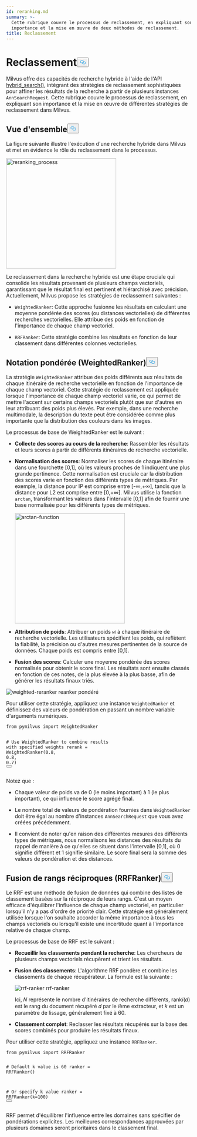 ```yaml
---
id: reranking.md
summary: >-
  Cette rubrique couvre le processus de reclassement, en expliquant son
  importance et la mise en œuvre de deux méthodes de reclassement.
title: Reclassement
---
```

<h1 id="Reranking" class="common-anchor-header">Reclassement<button data-href="#Reranking" class="anchor-icon" translate="no">
      <svg translate="no"
        aria-hidden="true"
        focusable="false"
        height="20"
        version="1.1"
        viewBox="0 0 16 16"
        width="16"
      >
        <path
          fill="#0092E4"
          fill-rule="evenodd"
          d="M4 9h1v1H4c-1.5 0-3-1.69-3-3.5S2.55 3 4 3h4c1.45 0 3 1.69 3 3.5 0 1.41-.91 2.72-2 3.25V8.59c.58-.45 1-1.27 1-2.09C10 5.22 8.98 4 8 4H4c-.98 0-2 1.22-2 2.5S3 9 4 9zm9-3h-1v1h1c1 0 2 1.22 2 2.5S13.98 12 13 12H9c-.98 0-2-1.22-2-2.5 0-.83.42-1.64 1-2.09V6.25c-1.09.53-2 1.84-2 3.25C6 11.31 7.55 13 9 13h4c1.45 0 3-1.69 3-3.5S14.5 6 13 6z"
        ></path>
      </svg>
    </button></h1><p>Milvus offre des capacités de recherche hybride à l'aide de l'API <a href="https://milvus.io/api-reference/pymilvus/v2.4.x/ORM/Collection/hybrid_search.md">hybrid_search()</a>, intégrant des stratégies de reclassement sophistiquées pour affiner les résultats de la recherche à partir de plusieurs instances <code translate="no">AnnSearchRequest</code>. Cette rubrique couvre le processus de reclassement, en expliquant son importance et la mise en œuvre de différentes stratégies de reclassement dans Milvus.</p>
<h2 id="Overview" class="common-anchor-header">Vue d'ensemble<button data-href="#Overview" class="anchor-icon" translate="no">
      <svg translate="no"
        aria-hidden="true"
        focusable="false"
        height="20"
        version="1.1"
        viewBox="0 0 16 16"
        width="16"
      >
        <path
          fill="#0092E4"
          fill-rule="evenodd"
          d="M4 9h1v1H4c-1.5 0-3-1.69-3-3.5S2.55 3 4 3h4c1.45 0 3 1.69 3 3.5 0 1.41-.91 2.72-2 3.25V8.59c.58-.45 1-1.27 1-2.09C10 5.22 8.98 4 8 4H4c-.98 0-2 1.22-2 2.5S3 9 4 9zm9-3h-1v1h1c1 0 2 1.22 2 2.5S13.98 12 13 12H9c-.98 0-2-1.22-2-2.5 0-.83.42-1.64 1-2.09V6.25c-1.09.53-2 1.84-2 3.25C6 11.31 7.55 13 9 13h4c1.45 0 3-1.69 3-3.5S14.5 6 13 6z"
        ></path>
      </svg>
    </button></h2><p>La figure suivante illustre l'exécution d'une recherche hybride dans Milvus et met en évidence le rôle du reclassement dans le processus.</p>
<p><img translate="no" src="/docs/v2.5.x/assets/multi-vector-rerank.png" alt="reranking_process" width="300"/></p>
<p>Le reclassement dans la recherche hybride est une étape cruciale qui consolide les résultats provenant de plusieurs champs vectoriels, garantissant que le résultat final est pertinent et hiérarchisé avec précision. Actuellement, Milvus propose les stratégies de reclassement suivantes :</p>
<ul>
<li><p><code translate="no">WeightedRanker</code>: Cette approche fusionne les résultats en calculant une moyenne pondérée des scores (ou distances vectorielles) de différentes recherches vectorielles. Elle attribue des poids en fonction de l'importance de chaque champ vectoriel.</p></li>
<li><p><code translate="no">RRFRanker</code>: Cette stratégie combine les résultats en fonction de leur classement dans différentes colonnes vectorielles.</p></li>
</ul>
<h2 id="Weighted-Scoring-WeightedRanker" class="common-anchor-header">Notation pondérée (WeightedRanker)<button data-href="#Weighted-Scoring-WeightedRanker" class="anchor-icon" translate="no">
      <svg translate="no"
        aria-hidden="true"
        focusable="false"
        height="20"
        version="1.1"
        viewBox="0 0 16 16"
        width="16"
      >
        <path
          fill="#0092E4"
          fill-rule="evenodd"
          d="M4 9h1v1H4c-1.5 0-3-1.69-3-3.5S2.55 3 4 3h4c1.45 0 3 1.69 3 3.5 0 1.41-.91 2.72-2 3.25V8.59c.58-.45 1-1.27 1-2.09C10 5.22 8.98 4 8 4H4c-.98 0-2 1.22-2 2.5S3 9 4 9zm9-3h-1v1h1c1 0 2 1.22 2 2.5S13.98 12 13 12H9c-.98 0-2-1.22-2-2.5 0-.83.42-1.64 1-2.09V6.25c-1.09.53-2 1.84-2 3.25C6 11.31 7.55 13 9 13h4c1.45 0 3-1.69 3-3.5S14.5 6 13 6z"
        ></path>
      </svg>
    </button></h2><p>La stratégie <code translate="no">WeightedRanker</code> attribue des poids différents aux résultats de chaque itinéraire de recherche vectorielle en fonction de l'importance de chaque champ vectoriel. Cette stratégie de reclassement est appliquée lorsque l'importance de chaque champ vectoriel varie, ce qui permet de mettre l'accent sur certains champs vectoriels plutôt que sur d'autres en leur attribuant des poids plus élevés. Par exemple, dans une recherche multimodale, la description du texte peut être considérée comme plus importante que la distribution des couleurs dans les images.</p>
<p>Le processus de base de WeightedRanker est le suivant :</p>
<ul>
<li><p><strong>Collecte des scores au cours de la recherche</strong>: Rassembler les résultats et leurs scores à partir de différents itinéraires de recherche vectorielle.</p></li>
<li><p><strong>Normalisation des scores</strong>: Normaliser les scores de chaque itinéraire dans une fourchette [0,1], où les valeurs proches de 1 indiquent une plus grande pertinence. Cette normalisation est cruciale car la distribution des scores varie en fonction des différents types de métriques. Par exemple, la distance pour IP est comprise entre [-∞,+∞], tandis que la distance pour L2 est comprise entre [0,+∞]. Milvus utilise la fonction <code translate="no">arctan</code>, transformant les valeurs dans l'intervalle [0,1] afin de fournir une base normalisée pour les différents types de métriques.</p>
<p><img translate="no" src="/docs/v2.5.x/assets/arctan.png" alt="arctan-function" width="300"/></p></li>
<li><p><strong>Attribution de poids</strong>: Attribuer un poids <code translate="no">w𝑖</code> à chaque itinéraire de recherche vectorielle. Les utilisateurs spécifient les poids, qui reflètent la fiabilité, la précision ou d'autres mesures pertinentes de la source de données. Chaque poids est compris entre [0,1].</p></li>
<li><p><strong>Fusion des scores</strong>: Calculer une moyenne pondérée des scores normalisés pour obtenir le score final. Les résultats sont ensuite classés en fonction de ces notes, de la plus élevée à la plus basse, afin de générer les résultats finaux triés.</p></li>
</ul>
<p>
  
   <span class="img-wrapper"> <img translate="no" src="/docs/v2.5.x//assets/weighted-reranker.png" alt="weighted-reranker" class="doc-image" id="weighted-reranker" />
   </span> <span class="img-wrapper"> <span>reanker pondéré</span> </span></p>
<p>Pour utiliser cette stratégie, appliquez une instance <code translate="no">WeightedRanker</code> et définissez des valeurs de pondération en passant un nombre variable d'arguments numériques.</p>
<pre><code translate="no" class="language-python"><span class="hljs-keyword">from</span> pymilvus <span class="hljs-keyword">import</span> WeightedRanker

<span class="hljs-comment"># Use WeightedRanker to combine results with specified weights</span>
rerank = WeightedRanker(<span class="hljs-number">0.8</span>, <span class="hljs-number">0.8</span>, <span class="hljs-number">0.7</span>) 
<button class="copy-code-btn"></button></code></pre>
<p>Notez que :</p>
<ul>
<li><p>Chaque valeur de poids va de 0 (le moins important) à 1 (le plus important), ce qui influence le score agrégé final.</p></li>
<li><p>Le nombre total de valeurs de pondération fournies dans <code translate="no">WeightedRanker</code> doit être égal au nombre d'instances <code translate="no">AnnSearchRequest</code> que vous avez créées précédemment.</p></li>
<li><p>Il convient de noter qu'en raison des différentes mesures des différents types de métriques, nous normalisons les distances des résultats du rappel de manière à ce qu'elles se situent dans l'intervalle [0,1], où 0 signifie différent et 1 signifie similaire. Le score final sera la somme des valeurs de pondération et des distances.</p></li>
</ul>
<h2 id="Reciprocal-Rank-Fusion-RRFRanker" class="common-anchor-header">Fusion de rangs réciproques (RRFRanker)<button data-href="#Reciprocal-Rank-Fusion-RRFRanker" class="anchor-icon" translate="no">
      <svg translate="no"
        aria-hidden="true"
        focusable="false"
        height="20"
        version="1.1"
        viewBox="0 0 16 16"
        width="16"
      >
        <path
          fill="#0092E4"
          fill-rule="evenodd"
          d="M4 9h1v1H4c-1.5 0-3-1.69-3-3.5S2.55 3 4 3h4c1.45 0 3 1.69 3 3.5 0 1.41-.91 2.72-2 3.25V8.59c.58-.45 1-1.27 1-2.09C10 5.22 8.98 4 8 4H4c-.98 0-2 1.22-2 2.5S3 9 4 9zm9-3h-1v1h1c1 0 2 1.22 2 2.5S13.98 12 13 12H9c-.98 0-2-1.22-2-2.5 0-.83.42-1.64 1-2.09V6.25c-1.09.53-2 1.84-2 3.25C6 11.31 7.55 13 9 13h4c1.45 0 3-1.69 3-3.5S14.5 6 13 6z"
        ></path>
      </svg>
    </button></h2><p>Le RRF est une méthode de fusion de données qui combine des listes de classement basées sur la réciproque de leurs rangs. C'est un moyen efficace d'équilibrer l'influence de chaque champ vectoriel, en particulier lorsqu'il n'y a pas d'ordre de priorité clair. Cette stratégie est généralement utilisée lorsque l'on souhaite accorder la même importance à tous les champs vectoriels ou lorsqu'il existe une incertitude quant à l'importance relative de chaque champ.</p>
<p>Le processus de base de RRF est le suivant :</p>
<ul>
<li><p><strong>Recueillir les classements pendant la recherche</strong>: Les chercheurs de plusieurs champs vectoriels récupèrent et trient les résultats.</p></li>
<li><p><strong>Fusion des classements</strong>: L'algorithme RRF pondère et combine les classements de chaque récupérateur. La formule est la suivante :</p>
<p>
  
   <span class="img-wrapper"> <img translate="no" src="/docs/v2.5.x//assets/rrf-ranker.png" alt="rrf-ranker" class="doc-image" id="rrf-ranker" />
   </span> <span class="img-wrapper"> <span>rrf-ranker</span> </span></p>
<p>Ici, 𝑁 représente le nombre d'itinéraires de recherche différents, rank𝑖(𝑑) est le rang du document récupéré 𝑑 par le 𝑖ème extracteur, et 𝑘 est un paramètre de lissage, généralement fixé à 60.</p></li>
<li><p><strong>Classement complet</strong>: Reclasser les résultats récupérés sur la base des scores combinés pour produire les résultats finaux.</p></li>
</ul>
<p>Pour utiliser cette stratégie, appliquez une instance <code translate="no">RRFRanker</code>.</p>
<pre><code translate="no" class="language-python"><span class="hljs-keyword">from</span> pymilvus <span class="hljs-keyword">import</span> RRFRanker

<span class="hljs-comment"># Default k value is 60</span>
ranker = RRFRanker()

<span class="hljs-comment"># Or specify k value</span>
ranker = RRFRanker(k=<span class="hljs-number">100</span>)
<button class="copy-code-btn"></button></code></pre>
<p>RRF permet d'équilibrer l'influence entre les domaines sans spécifier de pondérations explicites. Les meilleures correspondances approuvées par plusieurs domaines seront prioritaires dans le classement final.</p>
